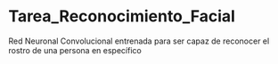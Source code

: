 # Tarea_Reconocimiento_Facial
Red Neuronal Convolucional entrenada para ser capaz de reconocer el rostro de una persona en específico
